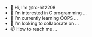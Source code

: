 - 👋 Hi, I’m @ro-hit2208
- 👀 I’m interested in C programming ...
- 🌱 I’m currently learning  OOPS ...
- 💞️ I’m looking to collaborate on ...
- 📫 How to reach me ...

<!---
ro-hit2208/ro-hit2208 is a ✨ special ✨ repository because its `README.md` (this file) appears on your GitHub profile.
You can click the Preview link to take a look at your changes.
--->
